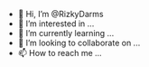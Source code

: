 - 👋 Hi, I’m @RizkyDarms
- 👀 I’m interested in ...
- 🌱 I’m currently learning ...
- 💞️ I’m looking to collaborate on ...
- 📫 How to reach me ...

<!---
RizkyDarms/RizkyDarms is a ✨ special ✨ repository because its `README.md` (this file) appears on your GitHub profile.
You can click the Preview link to take a look at your changes.
--->
